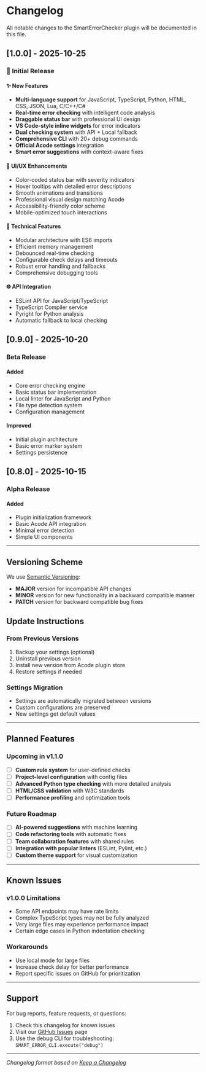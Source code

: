 # Changelog

All notable changes to the SmartErrorChecker plugin will be documented in this file.

## [1.0.0] - 2025-10-25

### 🎉 Initial Release

#### ✨ New Features
- **Multi-language support** for JavaScript, TypeScript, Python, HTML, CSS, JSON, Lua, C/C++/C#
- **Real-time error checking** with intelligent code analysis
- **Draggable status bar** with professional UI design
- **VS Code-style inline widgets** for error indicators
- **Dual checking system** with API + Local fallback
- **Comprehensive CLI** with 20+ debug commands
- **Official Acode settings** integration
- **Smart error suggestions** with context-aware fixes

#### 🎨 UI/UX Enhancements
- Color-coded status bar with severity indicators
- Hover tooltips with detailed error descriptions
- Smooth animations and transitions
- Professional visual design matching Acode
- Accessibility-friendly color scheme
- Mobile-optimized touch interactions

#### 🔧 Technical Features
- Modular architecture with ES6 imports
- Efficient memory management
- Debounced real-time checking
- Configurable check delays and timeouts
- Robust error handling and fallbacks
- Comprehensive debugging tools

#### 🌐 API Integration
- ESLint API for JavaScript/TypeScript
- TypeScript Compiler service
- Pyright for Python analysis
- Automatic fallback to local checking

## [0.9.0] - 2025-10-20

### Beta Release

#### Added
- Core error checking engine
- Basic status bar implementation
- Local linter for JavaScript and Python
- File type detection system
- Configuration management

#### Improved
- Initial plugin architecture
- Basic error marker system
- Settings persistence

## [0.8.0] - 2025-10-15

### Alpha Release

#### Added
- Plugin initialization framework
- Basic Acode API integration
- Minimal error detection
- Simple UI components

---

## Versioning Scheme

We use [Semantic Versioning](https://semver.org/):
- **MAJOR** version for incompatible API changes
- **MINOR** version for new functionality in a backward compatible manner
- **PATCH** version for backward compatible bug fixes

## Update Instructions

### From Previous Versions
1. Backup your settings (optional)
2. Uninstall previous version
3. Install new version from Acode plugin store
4. Restore settings if needed

### Settings Migration
- Settings are automatically migrated between versions
- Custom configurations are preserved
- New settings get default values

---

## Planned Features

### Upcoming in v1.1.0
- [ ] **Custom rule system** for user-defined checks
- [ ] **Project-level configuration** with config files
- [ ] **Advanced Python type checking** with more detailed analysis
- [ ] **HTML/CSS validation** with W3C standards
- [ ] **Performance profiling** and optimization tools

### Future Roadmap
- [ ] **AI-powered suggestions** with machine learning
- [ ] **Code refactoring tools** with automatic fixes
- [ ] **Team collaboration features** with shared rules
- [ ] **Integration with popular linters** (ESLint, Pylint, etc.)
- [ ] **Custom theme support** for visual customization

---

## Known Issues

### v1.0.0 Limitations
- Some API endpoints may have rate limits
- Complex TypeScript types may not be fully analyzed
- Very large files may experience performance impact
- Certain edge cases in Python indentation checking

### Workarounds
- Use local mode for large files
- Increase check delay for better performance
- Report specific issues on GitHub for prioritization

---

## Support

For bug reports, feature requests, or questions:
1. Check this changelog for known issues
2. Visit our [GitHub Issues](https://github.com/heyu1145/SmartErrorChecker/issues) page
3. Use the debug CLI for troubleshooting: `SMART_ERROR_CLI.execute("debug")`

---

*Changelog format based on [Keep a Changelog](https://keepachangelog.com/en/1.0.0/)*